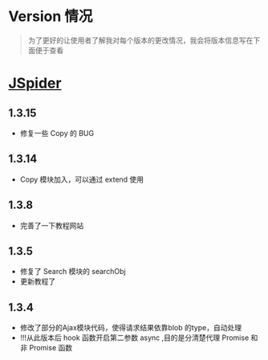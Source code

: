 # Version 情况
> 为了更好的让使用者了解我对每个版本的更改情况，我会将版本信息写在下面便于查看
# [JSpider](./JSpider.md)

## 1.3.15
-  修复一些 Copy 的 BUG 

## 1.3.14
- Copy 模块加入，可以通过 extend 使用

## 1.3.8
- 完善了一下教程网站

## 1.3.5
- 修复了 Search 模块的 searchObj 
- 更新教程了

## 1.3.4
- 修改了部分的Ajax模块代码，使得请求结果依靠blob 的type，自动处理
- !!!从此版本后 hook 函数开启第二参数 async ,目的是分清楚代理 Promise 和非 Promise 函数